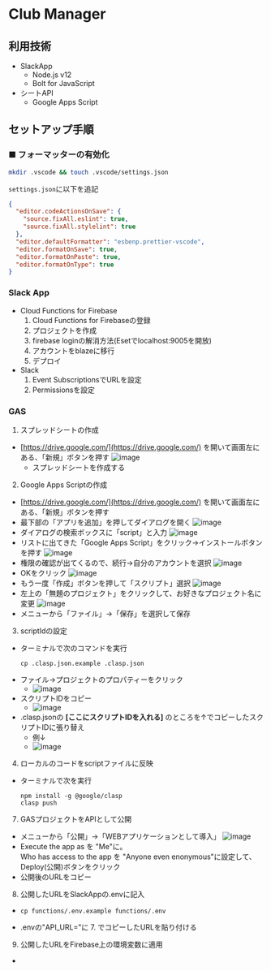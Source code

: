 # Club Manager
## 利用技術
- SlackApp
    - Node.js v12
    - Bolt for JavaScript
- シートAPI
    - Google Apps Script
 
## セットアップ手順
 
### ■ フォーマッターの有効化

```zsh
mkdir .vscode && touch .vscode/settings.json
``` 
`settings.json`に以下を追記
```json
{
  "editor.codeActionsOnSave": {
    "source.fixAll.eslint": true,
    "source.fixAll.stylelint": true
  },
  "editor.defaultFormatter": "esbenp.prettier-vscode",
  "editor.formatOnSave": true,
  "editor.formatOnPaste": true,
  "editor.formatOnType": true
}
```

### Slack App
- Cloud Functions for Firebase
    1. Cloud Functions for Firebaseの登録
    2. プロジェクトを作成
    3. firebase loginの解消方法(Esetでlocalhost:9005を開放)
    4. アカウントをblazeに移行
    5. デプロイ
- Slack
    1. Event SubscriptionsでURLを設定
    2. Permissionsを設定

### GAS
1. スプレッドシートの作成
  - [https://drive.google.com/](https://drive.google.com/) を開いて画面左にある、「新規」ボタンを押す
        ![image](https://user-images.githubusercontent.com/39648121/101321714-22d5d680-38a9-11eb-8941-4c250afc909e.png)
     - スプレッドシートを作成する
2. Google Apps Scriptの作成
  - [https://drive.google.com/](https://drive.google.com/) を開いて画面左にある、「新規」ボタンを押す
  - 最下部の「アプリを追加」を押してダイアログを開く
  ![image](https://user-images.githubusercontent.com/35181442/62426765-348ef300-b724-11e9-9925-8cbfb71e85a4.png)
  - ダイアログの検索ボックスに「script」と入力
  ![image](https://user-images.githubusercontent.com/39648121/101322069-bd361a00-38a9-11eb-8c2c-a590fe332f11.png)
  - リストに出てきた「Google Apps Script」をクリック→インストールボタンを押す
  ![image](https://user-images.githubusercontent.com/39648121/101322154-e6ef4100-38a9-11eb-87cb-4f2e405a9a6c.png)
  - 権限の確認が出てくるので、続行→自分のアカウントを選択
  ![image](https://user-images.githubusercontent.com/39648121/101322214-038b7900-38aa-11eb-8ac3-212a62db8a1d.png)
  - OKをクリック
  ![image](https://user-images.githubusercontent.com/39648121/101322392-4a796e80-38aa-11eb-97b6-ad54af7810ac.png)
  - もう一度「作成」ボタンを押して「スクリプト」選択
  ![image](https://user-images.githubusercontent.com/39648121/101322497-7e549400-38aa-11eb-910d-aae54295f186.png)
  - 左上の「無題のプロジェクト」をクリックして、お好きなプロジェクト名に変更
  ![image](https://user-images.githubusercontent.com/39648121/101322527-8ad8ec80-38aa-11eb-917c-f5b0a12a4ca5.png)
  - メニューから「ファイル」→「保存」を選択して保存
3. scriptIdの設定
  - ターミナルで次のコマンドを実行
    ```shell
    cp .clasp.json.example .clasp.json
    ```
  - ファイル→プロジェクトのプロパティーをクリック
    - ![image](https://user-images.githubusercontent.com/39648121/101322980-4568ef00-38ab-11eb-80ed-6e3a69881978.png)
  - スクリプトIDをコピー
    - ![image](https://user-images.githubusercontent.com/39648121/101323769-8c0b1900-38ac-11eb-9a03-a802ab0bf87e.png)
  - .clasp.jsonの **[ここにスクリプトIDを入れる]** のところを↑でコピーしたスクリプトIDに張り替え
    - 例↓
    - ![image](https://user-images.githubusercontent.com/39648121/101324166-23706c00-38ad-11eb-99a2-c5cca05276ac.png)
4. ローカルのコードをscriptファイルに反映
  - ターミナルで次を実行
    ```shell
    npm install -g @google/clasp
    clasp push
    ```
7. GASプロジェクトをAPIとして公開
  - メニューから「公開」→「WEBアプリケーションとして導入」
  ![image](https://user-images.githubusercontent.com/39648121/101328044-d98a8480-38b2-11eb-8016-f779243aec1e.png)
  - Execute the app as を "Me"に。</br>Who has access to the app を "Anyone even enonymous"に設定して、Deploy(公開)ボタンをクリック
  - 公開後のURLをコピー
8. 公開したURLをSlackAppの.envに記入
  - ```shell
    cp functions/.env.example functions/.env
    ```
  - .envの"API_URL="に 7. でコピーしたURLを貼り付ける
9. 公開したURLをFirebase上の環境変数に適用
  - 
